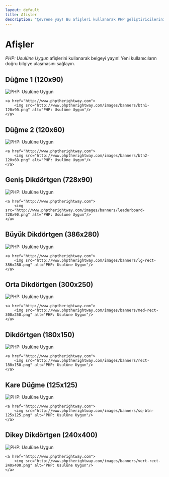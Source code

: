```yaml
---
layout: default
title: Afişler
description: "Çevrene yay! Bu afişleri kullanarak PHP geliştiricilerinin _PHP: Usulüne Uygun_ projesini farketmelerini sağla."
---
```


# Afişler

_PHP: Usulüne Uygun_ afişlerini kullanarak belgeyi yayın! Yeni kullanıcıların doğru bilgiye ulaşmasını sağlayın. 

## Düğme 1 (120x90)

<p><img src="/php-the-right-way/images/banners/btn1-120x90.png" alt="PHP: Usulüne Uygun"/></p>

    <a href="http://www.phptherightway.com">
        <img src="http://www.phptherightway.com/images/banners/btn1-120x90.png" alt="PHP: Usulüne Uygun"/>
    </a>

## Düğme 2 (120x60)

<p><img src="/php-the-right-way/images/banners/btn2-120x60.png" alt="PHP: Usulüne Uygun"/></p>

    <a href="http://www.phptherightway.com">
        <img src="http://www.phptherightway.com/images/banners/btn2-120x60.png" alt="PHP: Usulüne Uygun"/>
    </a>

## Geniş Dikdörtgen (728x90)

<p><img src="/php-the-right-way/images/banners/leaderboard-728x90.png" alt="PHP: Usulüne Uygun"/></p>

    <a href="http://www.phptherightway.com">
        <img src="http://www.phptherightway.com/images/banners/leaderboard-728x90.png" alt="PHP: Usulüne Uygun"/>
    </a>

## Büyük Dikdörtgen (386x280)

<p><img src="/php-the-right-way/images/banners/lg-rect-386x280.png" alt="PHP: Usulüne Uygun"/></p>

    <a href="http://www.phptherightway.com">
        <img src="http://www.phptherightway.com/images/banners/lg-rect-386x280.png" alt="PHP: Usulüne Uygun"/>
    </a>

## Orta Dikdörtgen (300x250)

<p><img src="/php-the-right-way/images/banners/med-rect-300x250.png" alt="PHP: Usulüne Uygun"/></p>

    <a href="http://www.phptherightway.com">
        <img src="http://www.phptherightway.com/images/banners/med-rect-300x250.png" alt="PHP: Usulüne Uygun"/>
    </a>

## Dikdörtgen (180x150)

<p><img src="/php-the-right-way/images/banners/rect-180x150.png" alt="PHP: Usulüne Uygun"/></p>

    <a href="http://www.phptherightway.com">
        <img src="http://www.phptherightway.com/images/banners/rect-180x150.png" alt="PHP: Usulüne Uygun"/>
    </a>

## Kare Düğme (125x125)

<p><img src="/php-the-right-way/images/banners/sq-btn-125x125.png" alt="PHP: Usulüne Uygun"/></p>

    <a href="http://www.phptherightway.com">
        <img src="http://www.phptherightway.com/images/banners/sq-btn-125x125.png" alt="PHP: Usulüne Uygun"/>
    </a>

## Dikey Dikdörtgen (240x400)

<p><img src="/php-the-right-way/images/banners/vert-rect-240x400.png" alt="PHP: Usulüne Uygun"/></p>

    <a href="http://www.phptherightway.com">
        <img src="http://www.phptherightway.com/images/banners/vert-rect-240x400.png" alt="PHP: Usulüne Uygun"/>
    </a>
